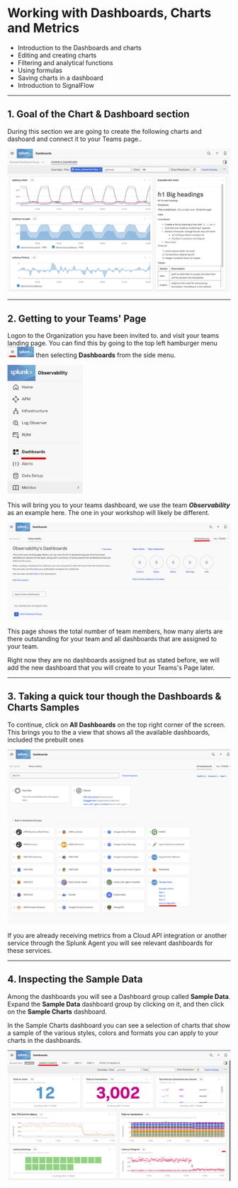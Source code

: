 # Working with Dashboards, Charts and Metrics

* Introduction to the Dashboards and charts
* Editing and creating charts
* Filtering and analytical functions
* Using formulas
* Saving charts in a dashboard
* Introduction to SignalFlow

---
## 1. Goal of the Chart & Dashboard section

 During this section we are going to create the following charts and dashoard and connect it to your Teams page.. 

![Example Dashboard](../images/dashboards/M-Dashboard-Example.png)

---
## 2. Getting to your Teams' Page

Logon to the Organization you have been invited to. and visit your teams landing page.
You can find this by going to the top left hamburger menu ![Hamburger-menu](../images/dashboards/Hamburgermenu.png) then selecting **Dashboards** from the side menu. 

![Team Dashboard0](../images/dashboards/M-Dashboards-0.png)

This will bring you to your teams dashboard, we use the team ***Observability*** as an example here. The one  in your workshop will likely be different.

![Team Dashboard1](../images/dashboards/M-Dashboards-1.png)

This page shows the total number of team members, how many alerts are there outstanding for your team and all dashboards that are assigned to your team.

Right now they are no dashboards assigned but as stated before, we will add the new dashboard that you will create to your Teams's Page later.

---
## 3.  Taking a quick tour though the Dashboards & Charts Samples

To continue, click on **All Dashboards** on the top right corner of the screen.
This brings you to the a view that shows all the available dashboards, included the prebuilt ones 

![Dashboards2](../images/dashboards/M-Dashboards-2.png)

If you are already receiving metrics from a Cloud API integration or another service through the Splunk Agent you will see relevant dashboards for these services.

---

## 4. Inspecting the Sample Data

Among the dashboards you will see a Dashboard group called **Sample Data**. Expand the **Sample Data** dashboard group by clicking on it, and then click on the **Sample Charts** dashboard.

In the Sample Charts dashboard you can see a selection of charts that show a sample of the various styles, colors and formats you can apply to your charts in the dashboards.

![Sample Data-2](../images/dashboards/M-Dashboards-4.png)


